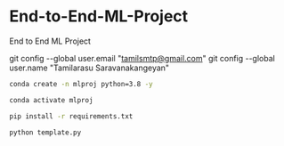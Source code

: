 # End-to-End-ML-Project

End to End ML Project

git config --global user.email "tamilsmtp@gmail.com"
git config --global user.name "Tamilarasu Saravanakangeyan"

```bash
conda create -n mlproj python=3.8 -y
```

```bash
conda activate mlproj
```

```bash
pip install -r requirements.txt
```

```bash
python template.py
```
